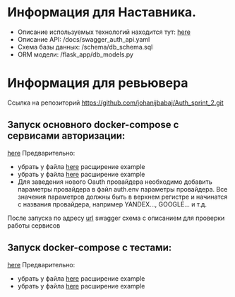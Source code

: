 # Информация для Наставника.

- Описание используемых технологий находится тут:
[here](docs/description.md)
- Описание API:
/docs/swagger_auth_api.yaml
- Схема базы данных:
/schema/db_schema.sql
- ORM модели:
/flask_app/db_models.py

# Информация для ревьювера
Ссылка на репозиторий
https://github.com/johanijbabaj/Auth_sprint_2.git

## Запуск основного docker-compose с сервисами авторизации:

[here](docker-compose.yml)
Предварительно:
* убрать у файла [here](auth.env.example) расщирение example
* убрать у файла [here](db_auth.env.example) расширение example
* Для заведения нового Oauth провайдера необходимо добавить параметры провайдера в файл auth.env параметры провайдера.
Все значения параметров должны быть в верхнем регистре и начинатся с названия провайдера, например YANDEX..., GOOGLE...
и т.д.


После запуска по адресу [url](http://flask_auth_api:5000/apidocs/) swagger схема с описанием для проверки работы сервисов

## Запуск docker-compose c тестами:

[here](tests/auth_api/docker-compose.yml)
Предварительно:
* убрать у файла [here](tests/auth_api/auth.env.example) расширение example
* убрать у файла [here](tests/auth_api/db_auth.env.example) расширение example
